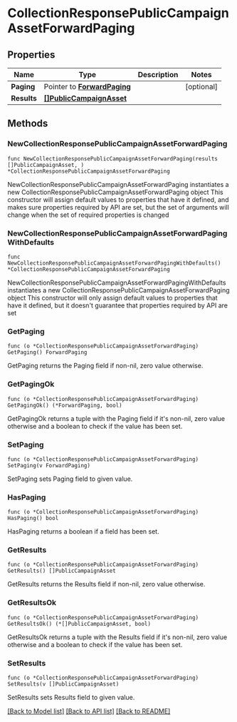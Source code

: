 # CollectionResponsePublicCampaignAssetForwardPaging

## Properties

Name | Type | Description | Notes
------------ | ------------- | ------------- | -------------
**Paging** | Pointer to [**ForwardPaging**](ForwardPaging.md) |  | [optional] 
**Results** | [**[]PublicCampaignAsset**](PublicCampaignAsset.md) |  | 

## Methods

### NewCollectionResponsePublicCampaignAssetForwardPaging

`func NewCollectionResponsePublicCampaignAssetForwardPaging(results []PublicCampaignAsset, ) *CollectionResponsePublicCampaignAssetForwardPaging`

NewCollectionResponsePublicCampaignAssetForwardPaging instantiates a new CollectionResponsePublicCampaignAssetForwardPaging object
This constructor will assign default values to properties that have it defined,
and makes sure properties required by API are set, but the set of arguments
will change when the set of required properties is changed

### NewCollectionResponsePublicCampaignAssetForwardPagingWithDefaults

`func NewCollectionResponsePublicCampaignAssetForwardPagingWithDefaults() *CollectionResponsePublicCampaignAssetForwardPaging`

NewCollectionResponsePublicCampaignAssetForwardPagingWithDefaults instantiates a new CollectionResponsePublicCampaignAssetForwardPaging object
This constructor will only assign default values to properties that have it defined,
but it doesn't guarantee that properties required by API are set

### GetPaging

`func (o *CollectionResponsePublicCampaignAssetForwardPaging) GetPaging() ForwardPaging`

GetPaging returns the Paging field if non-nil, zero value otherwise.

### GetPagingOk

`func (o *CollectionResponsePublicCampaignAssetForwardPaging) GetPagingOk() (*ForwardPaging, bool)`

GetPagingOk returns a tuple with the Paging field if it's non-nil, zero value otherwise
and a boolean to check if the value has been set.

### SetPaging

`func (o *CollectionResponsePublicCampaignAssetForwardPaging) SetPaging(v ForwardPaging)`

SetPaging sets Paging field to given value.

### HasPaging

`func (o *CollectionResponsePublicCampaignAssetForwardPaging) HasPaging() bool`

HasPaging returns a boolean if a field has been set.

### GetResults

`func (o *CollectionResponsePublicCampaignAssetForwardPaging) GetResults() []PublicCampaignAsset`

GetResults returns the Results field if non-nil, zero value otherwise.

### GetResultsOk

`func (o *CollectionResponsePublicCampaignAssetForwardPaging) GetResultsOk() (*[]PublicCampaignAsset, bool)`

GetResultsOk returns a tuple with the Results field if it's non-nil, zero value otherwise
and a boolean to check if the value has been set.

### SetResults

`func (o *CollectionResponsePublicCampaignAssetForwardPaging) SetResults(v []PublicCampaignAsset)`

SetResults sets Results field to given value.



[[Back to Model list]](../README.md#documentation-for-models) [[Back to API list]](../README.md#documentation-for-api-endpoints) [[Back to README]](../README.md)


